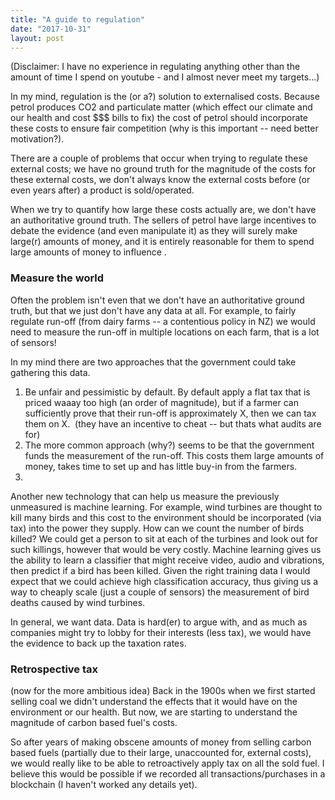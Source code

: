 ```yaml
---
title: "A guide to regulation"
date: "2017-10-31"
layout: post
---
```


(Disclaimer: I have no experience in regulating anything other than the amount of time I spend on youtube - and I almost never meet my targets...)

In my mind, regulation is the (or a?) solution to externalised costs. Because petrol produces CO2 and particulate matter (which effect our climate and our health and cost \$\$\$ bills to fix) the cost of petrol should incorporate these costs to ensure fair competition (why is this important -- need better motivation?).

There are a couple of problems that occur when trying to regulate these external costs; we have no ground truth for the magnitude of the costs for these external costs, we don't always know the external costs before (or even years after) a product is sold/operated.

When we try to quantify how large these costs actually are, we don't have an authoritative ground truth. The sellers of petrol have large incentives to debate the evidence (and even manipulate it) as they will surely make large(r) amounts of money, and it is entirely reasonable for them to spend large amounts of money to influence .

### Measure the world

Often the problem isn't even that we don't have an authoritative ground truth, but that we just don't have any data at all. For example, to fairly regulate run-off (from dairy farms -- a contentious policy in NZ) we would need to measure the run-off in multiple locations on each farm, that is a lot of sensors!

In my mind there are two approaches that the government could take gathering this data.

1. Be unfair and pessimistic by default. By default apply a flat tax that is priced waaay too high (an order of magnitude), but if a farmer can sufficiently prove that their run-off is approximately X, then we can tax them on X.  (they have an incentive to cheat -- but thats what audits are for)
2. The more common approach (why?) seems to be that the government funds the measurement of the run-off. This costs them large amounts of money, takes time to set up and has little buy-in from the farmers.
3. 

Another new technology that can help us measure the previously unmeasured is machine learning. For example, wind turbines are thought to kill many birds and this cost to the environment should be incorporated (via tax) into the power they supply. How can we count the number of birds killed? We could get a person to sit at each of the turbines and look out for such killings, however that would be very costly. Machine learning gives us the ability to learn a classifier that might receive video, audio and vibrations, then predict if a bird has been killed. Given the right training data I would expect that we could achieve high classification accuracy, thus giving us a way to cheaply scale (just a couple of sensors) the measurement of bird deaths caused by wind turbines.

In general, we want data. Data is hard(er) to argue with, and as much as companies might try to lobby for their interests (less tax), we would have the evidence to back up the taxation rates.

### Retrospective tax

(now for the more ambitious idea) Back in the 1900s when we first started selling coal we didn't understand the effects that it would have on the environment or our health. But now, we are starting to understand the magnitude of carbon based fuel's costs.

So after years of making obscene amounts of money from selling carbon based fuels (partially due to their large, unaccounted for, external costs), we would really like to be able to retroactively apply tax on all the sold fuel. I believe this would be possible if we recorded all transactions/purchases in a blockchain (I haven't worked any details yet).
